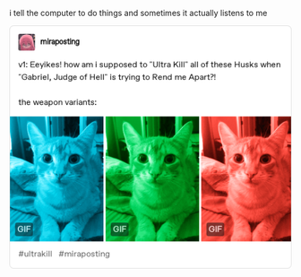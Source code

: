i tell the computer to do things and sometimes it actually listens to me
<!--START_SECTION:update_image-->
<img src=https://raw.githubusercontent.com/sneakykestrel/sneakykestrel/main/.github/images/weapon-variants.png height="" width="" align=left alt=kitty />
<!--END_SECTION:update_image-->

